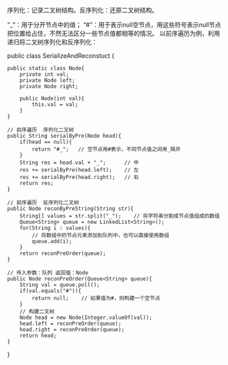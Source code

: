 序列化：记录二叉树结构。反序列化：还原二叉树结构。

“_”：用于分开节点中的值；
“#”：用于表示null空节点，用这些符号表示null节点把位置给占住，不然无法区分一些节点值都相等的情况。
以前序遍历为例，利用递归将二叉树序列化和反序列化：

public class SerializeAndReconstuct {
 
    public static class Node{
        private int val;
        private Node left;
        private Node right;
 
        public Node(int val){
            this.val = val;
        }
    }
 
    // 前序遍历  序列化二叉树
    public String serialByPre(Node head){
        if(head == null){
            return "#_";   // 空节点用#表示，不同节点值之间用_隔开
        }
        String res = head.val + "_";      // 中
        res += serialByPre(head.left);    // 左
        res += serialByPre(head.right);   // 右
        return res;
    }
 
    // 前序遍历  反序列化二叉树
    public Node reconByPreString(String str){
        String[] values = str.split("_");    // 将字符串分割成节点值组成的数组
        Queue<String> queue = new LinkedList<String>();
        for(String i : values){
        	// 将数组中的节点元素添加到队列中，也可以直接使用数组
            queue.add(i);   
        }
        return reconPreOrder(queue);
    }
 
    // 传入参数：队列 返回值：Node
    public Node reconPreOrder(Queue<String> queue){
        String val = queue.poll();
        if(val.equals("#")){
            return null;    // 如果值为#，则构建一个空节点
        }
        // 构建二叉树
        Node head = new Node(Integer.valueOf(val));
        head.left = reconPreOrder(queue);
        head.right = reconPreOrder(queue);
        return head;
    }
}

